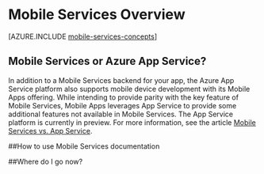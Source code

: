 <properties 
	pageTitle="Mobile Services Overview | Mobile Dev Center" 
	description="Learn about Mobile Services." 
	documentationCenter="" 
	authors="ggailey777" 
	manager="dwrede" 
	services="mobile-services" 
	editor=""/>

<tags 
	ms.service="mobile-services" 
	ms.workload="mobile" 
	ms.tgt_pltfrm="mobile-multiple" 
	ms.devlang="multiple" 
	ms.topic="article" 
	ms.date="05/18/2015" 
	ms.author="glenga"/>

# Mobile Services Overview

[AZURE.INCLUDE [mobile-services-concepts](../includes/mobile-services-concepts.md)]

## Mobile Services or Azure App Service?

In addition to a Mobile Services backend for your app, the Azure App Service platform also supports mobile device development with its Mobile Apps offering. While intending to provide parity with the key feature of Mobile Services, Mobile Apps leverages App Service to provide some additional features not available in Mobile Services. The App Service platform is currently in preview. For more information, see the article [Mobile Services vs. App Service](app-service-mobile-value-prop-migration-from-mobile-services-preview.md).

##How to use Mobile Services documentation



##Where do I go now?


